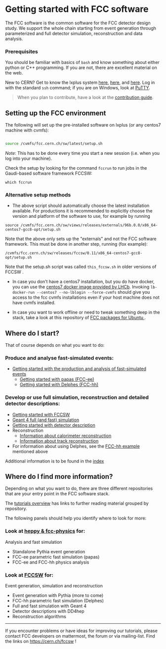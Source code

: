 
# Getting started with FCC software

The FCC software is the common software for the FCC detector design study. We support the whole chain starting
from event generation through parameterized and full detector simulation, reconstruction and data analysis.

### Prerequisites

You should be familiar with basics of `bash` and know something about either python or C++ programming. If you are not, there are excellent material on the web.

New to CERN? Get to know the lxplus system [here](http://information-technology.web.cern.ch/book/lxplus-service/lxplus-guide/lxplus-aliases), [here](http://information-technology.web.cern.ch/services/lxplus-service), and [here](https://twiki.cern.ch/twiki/bin/view/LHCb/RemoteLxplusConsoleHowTo). Log in with the standard `ssh` command; if you are on Windows, look at [PuTTY](http://www.chiark.greenend.org.uk/~sgtatham/putty/download.html).

> When you plan to contribute, have a look at the [contribution guide](./FccSoftwareGit.md).

## Setting up the FCC environment


The following  will set up the pre-installed software on lxplus (or any centos7 machine with cvmfs):

```bash

source /cvmfs/fcc.cern.ch/sw/latest/setup.sh
```

*Note*: This has to  be done every time you start a new session (i.e. when you log into your machine).

Check the setup by looking for the command `fccrun` to run jobs in the Gaudi-based software framework FCCSW:

```
which fccrun
```



### Alternative setup methods

* The above script should automatically choose the latest installation available.
For productions it is recommended to explicitly choose the version and platform of the software to use, for example by running
```
source /cvmfs/fcc.cern.ch/sw/views/releases/externals/96b.0.0/x86_64-centos7-gcc8-opt/setup.sh
```

Note that the above only sets up the "externals" and not the FCC software framework.
This must be done in another step, running (fox example):
```
/cvmfs/fcc.cern.ch/sw/releases/fccsw/0.11/x86_64-centos7-gcc8-opt/setup.sh
```
Note that the setup.sh script was called `this_fccsw.sh` in older versions of FCCSW . 

* In case you don't have a centos7 installation, but you do have docker, you can use the [centos7 docker image provided by LHCb](https://gitlab.cern.ch/lhcb-core/LbDocker/#usage).
Invoking `lb-docker-run --centos7 --no-lblogin --force-cvmfs` should give you access to the fcc cvmfs installations even if your host machine does not have cvmfs installed.

* In case you want to work offline or need to tweak something deep in the stack, take a look at this repository of [FCC packages for Ubuntu ](https://fcc-pileup.web.cern.ch/fcc-pileup/sw/fcc-ubuntu-sw.html).


<!-- ![flow-chart getting started](./images/FccSoftwareGettingStarted/flow_chart_starting.png) -->

## Where do I start?

That of course depends on what you want to do:

### Produce and analyse fast-simulated events:

- [Getting started with the production and analysis of fast-simulated events](FccSoftwareGettingStartedFastSim.md)
    - [Getting started with papas (FCC\-ee)](FccSoftwareGettingStartedFastSim.md#getting-started-with-papas-fcc-ee)
    - [Getting started with Delphes (FCC\-hh)](FccSoftwareGettingStartedFastSim.md#getting-started-with-delphes-fcc-hh)

### Develop or use full simulation, reconstruction and detailed detector descriptions:

- [Getting started with FCCSW](./FccSoftwareFramework.md)
- [Geant 4 full (and fast) simulation](https://github.com/HEP-FCC/FCCSW/tree/master/Sim/doc/README.md)
- [Getting started with detector description](https://github.com/HEP-FCC/FCCSW/tree/master/Detector/doc/DD4hepInFCCSW.md)
- Reconstruction
    - [Information about calorimeter reconstruction](https://github.com/HEP-FCC/FCCSW/tree/master/Reconstruction/doc/RecCalorimeter.md)
    - [Information about track reconstruction](https://acts.web.cern.ch)
- For information about using Delphes, see the [FCC-hh example](FccSoftwareGettingStartedFastSim.md#getting-started-with-delphes-fcc-hh) mentioned above

Additional information is to be found in the [index](README.md)
 
## Where do I find more information?

Depending on what you want to do, there are three different repositories that are your entry point in the FCC software stack.

The [tutorials overview](http://fccsw.web.cern.ch/fccsw/tutorials) has links to further reading material grouped by repository.

The following panels should help you identify where to look for more:

### Look at [heppy & fcc-physics](http://fccsw.web.cern.ch/fccsw/tutorials#further-reading) for:

Analysis and fast simulation
  - Standalone Pythia event generation
  - FCC-ee parametric fast simulation (papas)
  - FCC-ee and FCC-hh physics analysis
 
### Look at [FCCSW](http://fccsw.web.cern.ch/fccsw/tutorials#further-reading) for:
 
Event generation, simulation and reconstruction
  - Event generation with Pythia (more to come)
  - FCC-hh parametric fast simulation (Delphes)
  - Full and fast simulation with Geant 4
  - Detector descriptions with DD4hep
  - Reconstruction algorithms
***

If you encounter problems or have ideas for improving our tutorials, please contact FCC developers  on mattermost, the forum or via mailing-list. Find the links on https://cern.ch/fccsw !
